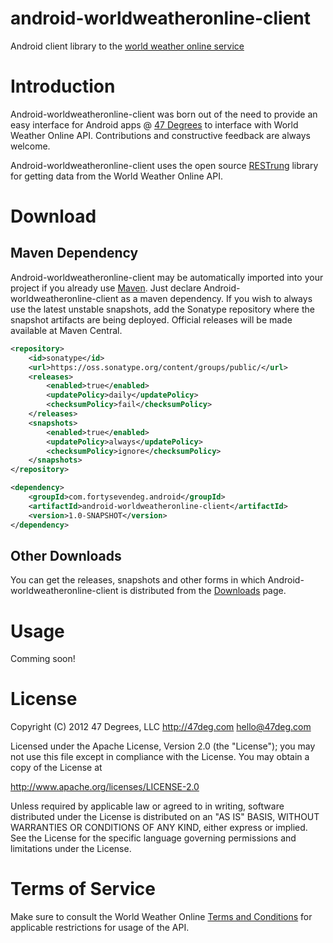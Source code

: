 android-worldweatheronline-client
=================================

Android client library to the [world weather online service](http://www.worldweatheronline.com/free-weather-feed.aspx)

# Introduction

Android-worldweatheronline-client was born out of the need to provide an easy interface for Android apps @ [47 Degrees](http://47deg.com) to interface with World Weather Online API. Contributions and constructive feedback are always welcome.

Android-worldweatheronline-client uses the open source [RESTrung](https://github.com/47deg/restrung) library for getting data from the World Weather Online API.

# Download

## Maven Dependency

Android-worldweatheronline-client may be automatically imported into your project if you already use [Maven](http://maven.apache.org/). Just declare Android-worldweatheronline-client as a maven dependency.
If you wish to always use the latest unstable snapshots, add the Sonatype repository where the snapshot artifacts are being deployed.
Official releases will be made available at Maven Central.

```xml
<repository>
    <id>sonatype</id>
    <url>https://oss.sonatype.org/content/groups/public/</url>
    <releases>
        <enabled>true</enabled>
        <updatePolicy>daily</updatePolicy>
        <checksumPolicy>fail</checksumPolicy>
    </releases>
    <snapshots>
        <enabled>true</enabled>
        <updatePolicy>always</updatePolicy>
        <checksumPolicy>ignore</checksumPolicy>
    </snapshots>
</repository>

<dependency>
    <groupId>com.fortysevendeg.android</groupId>
    <artifactId>android-worldweatheronline-client</artifactId>
    <version>1.0-SNAPSHOT</version>
</dependency>
```
## Other Downloads

You can get the releases, snapshots and other forms in which Android-worldweatheronline-client is distributed from the [Downloads](https://github.com/47deg/android-worldweatheronline-client/downloads) page.

# Usage

Comming soon!

# License

Copyright (C) 2012 47 Degrees, LLC
http://47deg.com
hello@47deg.com

Licensed under the Apache License, Version 2.0 (the "License"); you may not use this file except in compliance with the License. You may obtain a copy of the License at

 http://www.apache.org/licenses/LICENSE-2.0

Unless required by applicable law or agreed to in writing, software distributed under the License is distributed on an "AS IS" BASIS, WITHOUT WARRANTIES OR CONDITIONS OF ANY KIND, either express or implied. See the License for the specific language governing permissions and limitations under the License.

# Terms of Service

Make sure to consult the World Weather Online [Terms and Conditions](http://www.worldweatheronline.com/terms-and-conditions.aspx) for applicable restrictions for usage of the API.